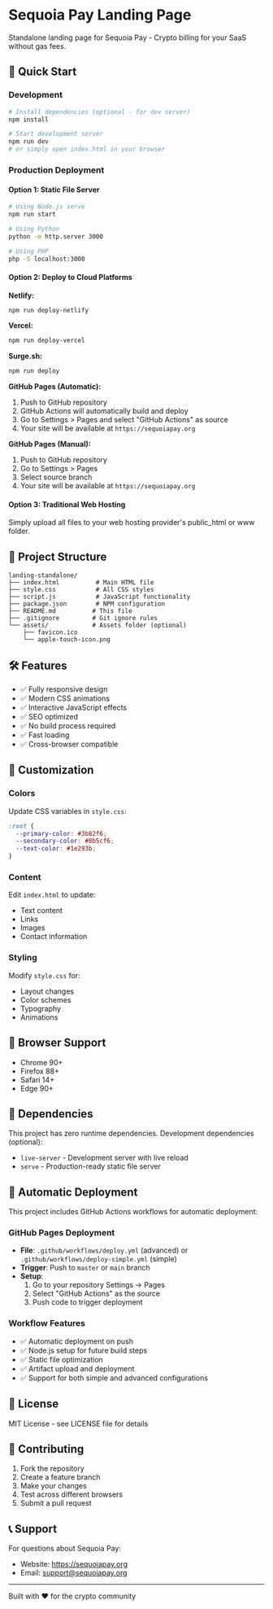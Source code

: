 # Sequoia Pay Landing Page

Standalone landing page for Sequoia Pay - Crypto billing for your SaaS without gas fees.

## 🚀 Quick Start

### Development

```bash
# Install dependencies (optional - for dev server)
npm install

# Start development server
npm run dev
# or simply open index.html in your browser
```

### Production Deployment

#### Option 1: Static File Server
```bash
# Using Node.js serve
npm run start

# Using Python
python -m http.server 3000

# Using PHP
php -S localhost:3000
```

#### Option 2: Deploy to Cloud Platforms

**Netlify:**
```bash
npm run deploy-netlify
```

**Vercel:**
```bash
npm run deploy-vercel
```

**Surge.sh:**
```bash
npm run deploy
```

**GitHub Pages (Automatic):**
1. Push to GitHub repository
2. GitHub Actions will automatically build and deploy
3. Go to Settings > Pages and select "GitHub Actions" as source
4. Your site will be available at `https://sequoiapay.org`

**GitHub Pages (Manual):**
1. Push to GitHub repository
2. Go to Settings > Pages
3. Select source branch
4. Your site will be available at `https://sequoiapay.org`

#### Option 3: Traditional Web Hosting
Simply upload all files to your web hosting provider's public_html or www folder.

## 📁 Project Structure

```
landing-standalone/
├── index.html          # Main HTML file
├── style.css           # All CSS styles
├── script.js           # JavaScript functionality
├── package.json        # NPM configuration
├── README.md          # This file
├── .gitignore         # Git ignore rules
└── assets/            # Assets folder (optional)
    ├── favicon.ico
    └── apple-touch-icon.png
```

## 🛠 Features

- ✅ Fully responsive design
- ✅ Modern CSS animations
- ✅ Interactive JavaScript effects
- ✅ SEO optimized
- ✅ No build process required
- ✅ Fast loading
- ✅ Cross-browser compatible

## 🎨 Customization

### Colors
Update CSS variables in `style.css`:
```css
:root {
  --primary-color: #3b82f6;
  --secondary-color: #8b5cf6;
  --text-color: #1e293b;
}
```

### Content
Edit `index.html` to update:
- Text content
- Links
- Images
- Contact information

### Styling
Modify `style.css` for:
- Layout changes
- Color schemes
- Typography
- Animations

## 📱 Browser Support

- Chrome 90+
- Firefox 88+
- Safari 14+
- Edge 90+

## 🔧 Dependencies

This project has zero runtime dependencies. Development dependencies (optional):

- `live-server` - Development server with live reload
- `serve` - Production-ready static file server

## 🚀 Automatic Deployment

This project includes GitHub Actions workflows for automatic deployment:

### GitHub Pages Deployment
- **File**: `.github/workflows/deploy.yml` (advanced) or `.github/workflows/deploy-simple.yml` (simple)
- **Trigger**: Push to `master` or `main` branch
- **Setup**: 
  1. Go to your repository Settings → Pages
  2. Select "GitHub Actions" as the source
  3. Push code to trigger deployment

### Workflow Features
- ✅ Automatic deployment on push
- ✅ Node.js setup for future build steps
- ✅ Static file optimization
- ✅ Artifact upload and deployment
- ✅ Support for both simple and advanced configurations

## 📄 License

MIT License - see LICENSE file for details

## 🤝 Contributing

1. Fork the repository
2. Create a feature branch
3. Make your changes
4. Test across different browsers
5. Submit a pull request

## 📞 Support

For questions about Sequoia Pay:
- Website: https://sequoiapay.org
- Email: support@sequoiapay.org

---

Built with ❤️ for the crypto community 
